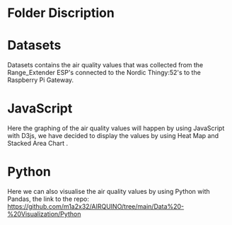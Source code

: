 # Folder Discription
# Datasets
Datasets contains the air quality values that was collected from the Range_Extender ESP's connected to the Nordic Thingy:52's to the Raspberry Pi Gateway.
# JavaScript
Here the graphing of the air quality values will happen by using JavaScript with D3js, we have decided to display the values by using Heat Map and Stacked Area Chart .
# Python
Here we can also visualise the air quality values by using Python with Pandas, the link to the repo: https://github.com/m1a2x32/AIRQUINO/tree/main/Data%20-%20Visualization/Python
